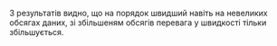 З результатів видно, що на порядок швидший навіть на невеликих обсягах даних, зі збільшеням обсягів перевага у швидкості тільки збільшується.